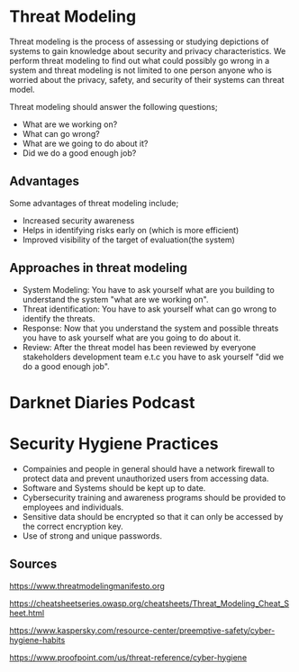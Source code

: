 # Threat Modeling

Threat modeling is the process of assessing or studying depictions of systems to gain knowledge about security and privacy characteristics. We perform threat modeling to find out what could possibly go wrong in a system and threat modeling is not limited to one person anyone who is worried about the privacy, safety, and security of their systems can threat model.

Threat modeling should answer the following questions;
- What are we working on?
- What can go wrong?
- What are we going to do about it?
- Did we do a good enough job?

## Advantages 
Some advantages of threat modeling include;
- Increased security awareness
- Helps in identifying risks early on (which is more efficient)
- Improved visibility of the target of evaluation(the system)

## Approaches in threat modeling
- System Modeling: You have to ask yourself what are you building to understand the system "what are we working on".
- Threat identification: You have to ask yourself what can go wrong to identify the threats.
- Response: Now that you understand the system and possible threats you have to ask yourself what are you going to do about it.
- Review: After the threat model has been reviewed by everyone stakeholders development team e.t.c you have to ask yourself "did we do a good enough job".

# Darknet Diaries Podcast

# Security Hygiene Practices
- Compainies and people in general should have a network firewall to protect data and prevent unauthorized users from accessing data.
- Software and Systems should be kept up to date.
- Cybersecurity training and awareness programs should be provided to employees and individuals.
- Sensitive data should be encrypted so that it can only be accessed by the correct encryption key.
- Use of strong and unique passwords.

## Sources
https://www.threatmodelingmanifesto.org

https://cheatsheetseries.owasp.org/cheatsheets/Threat_Modeling_Cheat_Sheet.html

https://www.kaspersky.com/resource-center/preemptive-safety/cyber-hygiene-habits

https://www.proofpoint.com/us/threat-reference/cyber-hygiene
